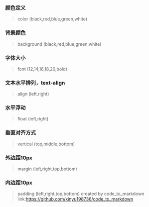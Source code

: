 
### 颜色定义
 > color (black,red,blue,green,white)
### 背景颜色
 > background (black,red,blue,green,white)
### 字体大小
 > font (12,14,16,18,20,bold)
### 文本水平排列，text-align
 > align (left,right)
### 水平浮动
 > float (left,right)
### 垂直对齐方式
 > vertical (top,middle,bottom)
### 外边距10px
 > margin (left,right,top,bottom)
### 内边距10px
 > padding (left,right,top,bottom)
 > created by code_to_markdown link:https://github.com/xinyu198736/code_to_markdown